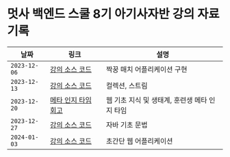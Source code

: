 # 멋사 백엔드 스쿨 8기 아기사자반 강의 자료 기록

|날짜|링크|설명|
|------|---|---|
|`2023-12-06`| [강의 소스 코드](https://github.com/yxxnghwan/baby-lion-pair-matching-java/tree/lec20231206) | 짝꿍 매치 어플리케이션 구현 |
|`2023-12-13`| [강의 소스 코드](https://github.com/yxxnghwan/baby-lion-collection-basic/tree/lec20231213) | 컬렉션, 스트림 |
|`2023-12-20`| [메타 인지 타임 회고](https://github.com/yxxnghwan/baby-lion-class/discussions/2) | 웹 기초 지식 및 생태계, 훈련생 메타 인지 타임 |
|`2023-12-27`| [강의 소스 코드](https://github.com/yxxnghwan/baby-lion-java-basic) | 자바 기초 문법 |
|`2024-01-03`| [강의 소스 코드](https://github.com/yxxnghwan/baby-lion-simple-web) | 초간단 웹 어플리케이션 |
